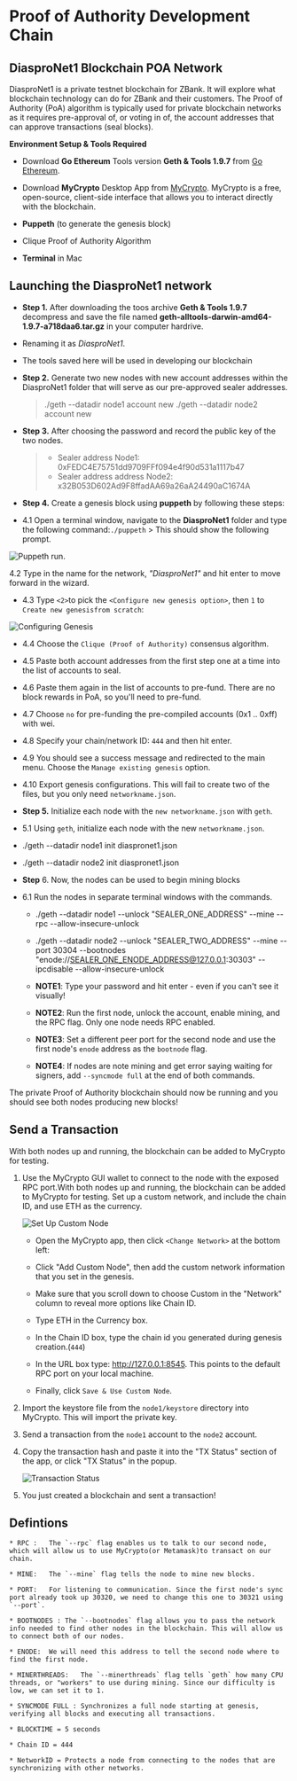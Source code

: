 # Proof of Authority Development Chain

## DiasproNet1 Blockchain POA Network

DiasproNet1 is a private testnet blockchain for ZBank. It will explore what blockchain technology can do for ZBank and their customers. The Proof of Authority (PoA) algorithm is typically used for private blockchain networks as it requires pre-approval of, or voting in of, the account addresses that can approve transactions (seal blocks).

**Environment Setup & Tools Required**
* Download **Go Ethereum** Tools version **Geth & Tools 1.9.7** from [Go Ethereum](https://geth.ethereum.org/downloads/).

* Download **MyCrypto** Desktop App from [MyCrypto](https://download.mycrypto.com/). MyCrypto is a free, open-source, client-side interface that allows you to interact directly with the blockchain.

* **Puppeth** (to generate the genesis block)

* Clique Proof of Authority Algorithm

* **Terminal** in Mac

## Launching the DiasproNet1 network

* **Step 1.** After downloading the toos archive **Geth & Tools 1.9.7** decompress and save the file named **geth-alltools-darwin-amd64-1.9.7-a718daa6.tar.gz** in your computer hardrive.

* Renaming it as *DiasproNet1*. 

* The tools saved here will be used in developing our blockchain

* **Step 2.** Generate two new nodes with new account addresses within the DiasproNet1 folder that will serve as our pre-approved sealer addresses. 

    > ./geth --datadir node1 account new
    > ./geth --datadir node2 account new

* **Step 3.** After choosing the password and record the public key of the two nodes.
    > * Sealer address Node1: 0xFEDC4E75751dd9709FFf094e4f90d531a1117b47
    > * Sealer address address Node2: x32B053D602Ad9F8ffadAA69a26aA24490aC1674A

* **Step 4.** Create a genesis block using **puppeth** by following these steps:

* 4.1   Open a terminal window, navigate to the **DiasproNet1** folder and type the following command:`./puppeth`
         > This should show the following prompt.
         
![Puppeth run](https://github.com/machkev/blockchain-proof-of-authority-development/tree/main/screenshots/run_puppeth.png).
          
4.2   Type in the name for the network, *"DiasproNet1"* and hit enter to move forward in the wizard.

* 4.3   Type `<2>`to pick the `<Configure new genesis option>`, then `1` to `Create new genesisfrom scratch`:

![Configuring Genesis](https://github.com/machkev/blockchain-proof-of-authority-development/tree/main/screenshots/configuring_genesis.png)

* 4.4   Choose the `Clique (Proof of Authority)` consensus algorithm.

* 4.5   Paste both account addresses from the first step one at a time into the list of accounts to seal.

* 4.6   Paste them again in the list of accounts to pre-fund. There are no block rewards in PoA, so you'll need to pre-fund.

* 4.7   Choose `no` for pre-funding the pre-compiled accounts (0x1 .. 0xff) with wei.

* 4.8   Specify your chain/network ID: `444` and then hit enter. 

* 4.9   You should see a success message and redirected to the main menu. Choose the `Manage existing genesis` option.

* 4.10  Export genesis configurations. This will fail to create two of the files, but you only need `networkname.json`.

* **Step 5.** Initialize each node with the `new networkname.json` with `geth`.

* 5.1   Using `geth`, initialize each node with the new `networkname.json`.
*   ./geth --datadir node1 init diaspronet1.json
*   ./geth --datadir node2 init diaspronet1.json

* **Step** 6. Now, the nodes can be used to begin mining blocks

* 6.1   Run the nodes in separate terminal windows with the commands.

    *   ./geth --datadir node1 --unlock "SEALER_ONE_ADDRESS" --mine --rpc --allow-insecure-unlock

    *   ./geth --datadir node2 --unlock "SEALER_TWO_ADDRESS" --mine --port 30304 --bootnodes "enode://SEALER_ONE_ENODE_ADDRESS@127.0.0.1:30303" --ipcdisable --allow-insecure-unlock

    * **NOTE1**: Type your password and hit enter - even if you can't see it visually!

    * **NOTE2**: Run the first node, unlock the account, enable mining, and the RPC flag. Only one node needs RPC enabled.

    * **NOTE3**: Set a different peer port for the second node and use the first node's `enode` address as the `bootnode` flag.

    * **NOTE4**: If nodes are note mining and get error saying waiting for signers, add `--syncmode full` at the end of both commands.

The private Proof of Authority blockchain should now be running  and you should see both nodes producing new blocks!

## Send a Transaction

With both nodes up and running, the blockchain can be added to MyCrypto for testing.

1.  Use the MyCrypto GUI wallet to connect to the node with the exposed RPC port.With both nodes up and running, the blockchain can be added to MyCrypto for testing. Set up a custom network, and include the chain ID, and use ETH as the currency.

    ![Set Up Custom Node](https://github.com/machkev/blockchain-proof-of-authority-development/tree/main/screenshots/setting_up_custome_node.png)
        
    *   Open the MyCrypto app, then click `<Change Network>` at the bottom left:

    *   Click "Add Custom Node", then add the custom network information that you set in the genesis.

    *   Make sure that you scroll down to choose Custom in the "Network" column to reveal more  options like Chain ID.

    *   Type ETH in the Currency box.

    *   In the Chain ID box, type the chain id you generated during genesis creation.(`444`)

    *   In the URL box type: http://127.0.0.1:8545.  This points to the default RPC port on your local machine.

    *   Finally, click `Save & Use Custom Node`.

2.  Import the keystore file from the `node1/keystore` directory into MyCrypto. This will import the private key.

3.  Send a transaction from the `node1` account to the `node2` account.

4.  Copy the transaction hash and paste it into the "TX Status" section of the app, or click "TX Status" in the popup.

    ![Transaction Status](https://github.com/machkev/blockchain-proof-of-authority-development/tree/main/screenshots/tx_status.png)

5.  You just created a blockchain and sent a transaction!

## Defintions ##
 
    * RPC :   The `--rpc` flag enables us to talk to our second node, which will allow us to use MyCrypto(or Metamask)to transact on our chain.

    * MINE:   The `--mine` flag tells the node to mine new blocks.

    * PORT:   For listening to communication. Since the first node's sync port already took up 30320, we need to change this one to 30321 using `--port`.

    * BOOTNODES : The `--bootnodes` flag allows you to pass the network info needed to find other nodes in the blockchain. This will allow us to connect both of our nodes.

    * ENODE:  We will need this address to tell the second node where to find the first node.

    * MINERTHREADS:   The `--minerthreads` flag tells `geth` how many CPU threads, or "workers" to use during mining. Since our difficulty is low, we can set it to 1.

    * SYNCMODE FULL : Synchronizes a full node starting at genesis, verifying all blocks and executing all transactions.

    * BLOCKTIME = 5 seconds

    * Chain ID = 444

    * NetworkID = Protects a node from connecting to the nodes that are synchronizing with other networks. 


















 





























